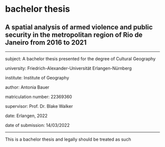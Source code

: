 # bachelor thesis

## A spatial analysis of armed violence and public security in the metropolitan region of Rio de Janeiro from 2016 to 2021

---

subject: A bachelor thesis presented for the degree of Cultural Geography

university: Friedrich-Alexander-Universität Erlangen-Nürnberg

institute: Institute of Geography

author: Antonia Bauer

matriculation number: 22369360

supervisor: Prof. Dr. Blake Walker

date: Erlangen, 2022

date of submission: 14/03/2022

---

This is a bachelor thesis and legally should be treated as such

